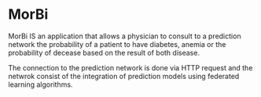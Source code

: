 # MorBi

MorBi IS an application that allows a physician to consult to a prediction network the probability of a patient to have diabetes, anemia or the probability of decease based on the result of both disease.

The connection to the prediction network is done via HTTP request and the netwrok consist of the integration of prediction models using federated learning algorithms.
